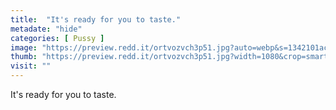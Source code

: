 ```yaml
---
title:  "It's ready for you to taste."
metadate: "hide"
categories: [ Pussy ]
image: "https://preview.redd.it/ortvozvch3p51.jpg?auto=webp&s=1342101ac70e236c21287e3f01535e40db0c83f8"
thumb: "https://preview.redd.it/ortvozvch3p51.jpg?width=1080&crop=smart&auto=webp&s=9dc8ca22292bb7c47cc8e8e36f0c9dacb7b140d5"
visit: ""
---
```

It's ready for you to taste.

